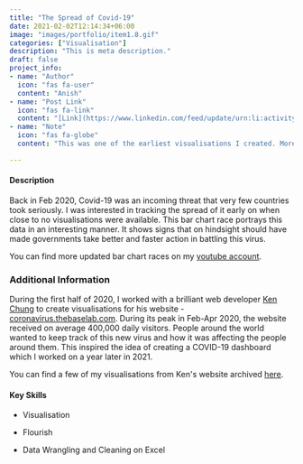 ```yaml
---
title: "The Spread of Covid-19"
date: 2021-02-02T12:14:34+06:00
image: "images/portfolio/item1.8.gif"
categories: ["Visualisation"]
description: "This is meta description."
draft: false
project_info:
- name: "Author"
  icon: "fas fa-user"
  content: "Anish"
- name: "Post Link"
  icon: "fas fa-link"
  content: "[Link](https://www.linkedin.com/feed/update/urn:li:activity:6642033879513432064/)"
- name: "Note"
  icon: "fas fa-globe"
  content: "This was one of the earliest visualisations I created. More of them can be found on my youtube channel. The data was cleaned and wrangled using Excel daily during the Feb 2020 to May 2020 period."

---
```


#### Description
Back in Feb 2020, Covid-19 was an incoming threat that very few countries took seriously. I was interested in tracking the spread of it early on when close to no visualisations were available. This bar chart race portrays this data in an interesting manner. It shows signs that on hindsight should have made governments take better and faster action in battling this virus. 

You can find more updated bar chart races on my [youtube account](https://bit.ly/3zuZJez).

### Additional Information

During the first half of 2020, I worked with a brilliant web developer [Ken Chung](https://www.linkedin.com/in/ken-chung-a71aa71a0/) to create visualisations for his website - [coronavirus.thebaselab.com](https://coronavirus.thebaselab.com). During its peak in Feb-Apr 2020, the website received on average 400,000 daily visitors. People around the world wanted to keep track of this new virus and how it was affecting the people around them. This inspired the idea of creating a COVID-19 dashboard which I worked on a year later in 2021. 

You can find a few of my visualisations from Ken's website archived [here](http://web.archive.org/web/20200401121011/https://coronavirus.thebaselab.com/). 

#### Key Skills

- Visualisation

- Flourish

- Data Wrangling and Cleaning on Excel 